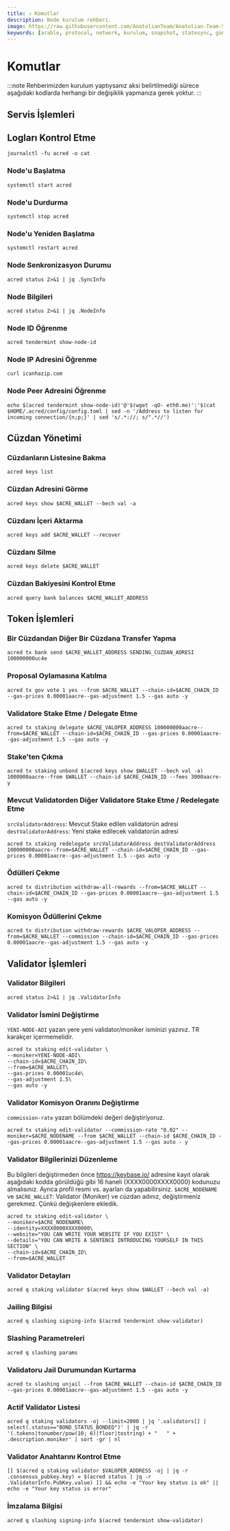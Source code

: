 ```yaml
---
title: ⤴️ Komutlar
description: Node kurulum rehberi.
image: https://raw.githubusercontent.com/AnatolianTeam/Anatolian-Team-Services/main/i18n/tr/docusaurus-plugin-content-docs/current/Mainnet/Cosmos-Ecosystem/arable-protocol/img/Arable-Service-Cover.jpg
keywords: [arable, protocol, network, kurulum, snapshot, statesync, güncelleme]
---
```


# Komutlar
:::note
Rehberimizden kurulum yaptıysanız aksi belirtilmediği sürece aşağıdaki kodlarda herhangi bir değişiklik yapmanıza gerek yoktur.
:::

## Servis İşlemleri 

## Logları Kontrol Etme 
```
journalctl -fu acred -o cat
```

### Node'u Başlatma
```
systemctl start acred
```

### Node'u Durdurma
```
systemctl stop acred
```

### Node'u Yeniden Başlatma
```
systemctl restart acred
```

### Node Senkronizasyon Durumu
```
acred status 2>&1 | jq .SyncInfo
```

### Node Bilgileri
```
acred status 2>&1 | jq .NodeInfo
```

### Node ID Öğrenme
```
acred tendermint show-node-id
```

### Node IP Adresini Öğrenme
```
curl icanhazip.com
```

### Node Peer Adresini Öğrenme
```
echo $(acred tendermint show-node-id)'@'$(wget -qO- eth0.me)':'$(cat $HOME/.acred/config/config.toml | sed -n '/Address to listen for incoming connection/{n;p;}' | sed 's/.*://; s/".*//')
```

## Cüzdan Yönetimi

### Cüzdanların Listesine Bakma
```
acred keys list
```

### Cüzdan Adresini Görme
```
acred keys show $ACRE_WALLET --bech val -a
```

### Cüzdanı İçeri Aktarma
```
acred keys add $ACRE_WALLET --recover
```

### Cüzdanı Silme
```
acred keys delete $ACRE_WALLET
```

### Cüzdan Bakiyesini Kontrol Etme
```
acred query bank balances $ACRE_WALLET_ADDRESS
```

## Token İşlemleri

### Bir Cüzdandan Diğer Bir Cüzdana Transfer Yapma
```
acred tx bank send $ACRE_WALLET_ADDRESS SENDING_CUZDAN_ADRESI 100000000uc4e
```

### Proposal Oylamasına Katılma
```
acred tx gov vote 1 yes --from $ACRE_WALLET --chain-id=$ACRE_CHAIN_ID --gas-prices 0.00001aacre--gas-adjustment 1.5 --gas auto -y
```

### Validatore Stake Etme / Delegate Etme
```
acred tx staking delegate $ACRE_VALOPER_ADDRESS 100000000aacre--from=$ACRE_WALLET --chain-id=$ACRE_CHAIN_ID --gas-prices 0.00001aacre--gas-adjustment 1.5 --gas auto -y
```

### Stake'ten Çıkma
```
acred tx staking unbond $(acred keys show $WALLET --bech val -a) 1000000aacre--from $WALLET --chain-id $ACRE_CHAIN_ID --fees 3000aacre-y
```

### Mevcut Validatorden Diğer Validatore Stake Etme / Redelegate Etme
`srcValidatorAddress`: Mevcut Stake edilen validatorün adresi
`destValidatorAddress`: Yeni stake edilecek validatorün adresi
```
acred tx staking redelegate srcValidatorAddress destValidatorAddress 100000000aacre--from=$ACRE_WALLET --chain-id=$ACRE_CHAIN_ID --gas-prices 0.00001aacre--gas-adjustment 1.5 --gas auto -y
```

### Ödülleri Çekme
```
acred tx distribution withdraw-all-rewards --from=$ACRE_WALLET --chain-id=$ACRE_CHAIN_ID --gas-prices 0.00001aacre--gas-adjustment 1.5 --gas auto -y
```

### Komisyon Ödüllerini Çekme
```
acred tx distribution withdraw-rewards $ACRE_VALOPER_ADDRESS --from=$ACRE_WALLET --commission --chain-id=$ACRE_CHAIN_ID --gas-prices 0.00001aacre--gas-adjustment 1.5 --gas auto -y
```

## Validator İşlemleri

### Validator Bilgileri
```
acred status 2>&1 | jq .ValidatorInfo
```

### Validator İsmini Değiştirme
`YENI-NODE-ADI` yazan yere yeni validator/moniker isminizi yazınız. TR karakçer içermemelidir.
```
acred tx staking edit-validator \
--moniker=YENI-NODE-ADI\
--chain-id=$ACRE_CHAIN_ID\
--from=$ACRE_WALLET\
--gas-prices 0.00001uc4e\
--gas-adjustment 1.5\
--gas auto -y
```

### Validator Komisyon Oranını Değiştirme
`commission-rate` yazan bölümdeki değeri değiştiriyoruz.
```
acred tx staking edit-validator --commission-rate "0.02" --moniker=$ACRE_NODENAME --from $ACRE_WALLET --chain-id $ACRE_CHAIN_ID --gas-prices 0.00001aacre--gas-adjustment 1.5 --gas auto - y
```

### Validator Bilgilerinizi Düzenleme
Bu bilgileri değiştirmeden önce https://keybase.io/ adresine kayıt olarak aşağıdaki kodda görüldüğü gibi 16 haneli (XXXX0000XXXX0000) kodunuzu almalısınız. Ayrıca profil resmi vs. ayarları da yapabilirsiniz. 
`$ACRE_NODENAME` ve `$ACRE_WALLET`: Validator (Moniker) ve cüzdan adınız, değiştirmeniz gerekmez. Çünkü değişkenlere ekledik.
```
acred tx staking edit-validator \
--moniker=$ACRE_NODENAME\
--identity=XXXX0000XXXX0000\
--website="YOU CAN WRITE YOUR WEBSITE IF YOU EXIST" \
--details="YOU CAN WRITE A SENTENCE INTRODUCING YOURSELF IN THIS SECTION" \
--chain-id=$ACRE_CHAIN_ID\
--from=$ACRE_WALLET
```

### Validator Detayları
```
acred q staking validator $(acred keys show $WALLET --bech val -a)
```

### Jailing Bilgisi
```
acred q slashing signing-info $(acred tendermint show-validator)
```

### Slashing Parametreleri
```
acred q slashing params
```

### Validatoru Jail Durumundan Kurtarma 
```
acred tx slashing unjail --from $ACRE_WALLET --chain-id $ACRE_CHAIN_ID --gas-prices 0.00001aacre--gas-adjustment 1.5 --gas auto -y
```

### Actif Validator Listesi
```
acred q staking validators -oj --limit=2000 | jq '.validators[] | select(.status=="BOND_STATUS_BONDED")' | jq -r '(.tokens|tonumber/pow(10; 6)|floor|tostring) + " 	 " + .description.moniker' | sort -gr | nl
```

### Validator Anahtarını Kontrol Etme
```
[[ $(acred q staking validator $VALOPER_ADDRESS -oj | jq -r .consensus_pubkey.key) = $(acred status | jq -r .ValidatorInfo.PubKey.value) ]] && echo -e "Your key status is ok" || echo -e "Your key status is error"
```

### İmzalama Bilgisi
```
acred q slashing signing-info $(acred tendermint show-validator)
```